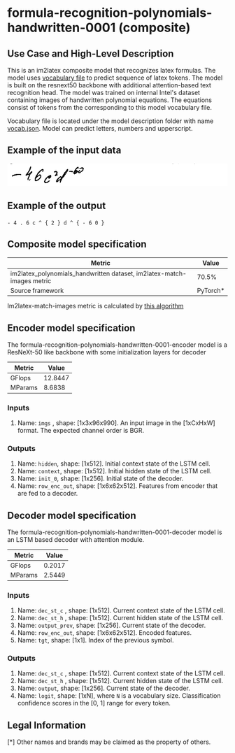 # formula-recognition-polynomials-handwritten-0001 (composite)

## Use Case and High-Level Description

This is an im2latex composite model that recognizes latex formulas.
The model uses [vocabulary file](../vocab.json) to predict sequence of latex tokens.
The model is built on the resnext50 backbone with additional attention-based text recognition head.
The model was trained on internal Intel's dataset containing images of handwritten polynomial equations.
The equations consist of tokens from the corresponding to this model vocabulary file.

Vocabulary file is located under the model description folder with name [vocab.json](../vocab.json). Model can predict letters, numbers and upperscript.

## Example of the input data

![](./formula-recognition-polynomials-handwritten-0001.png)

## Example of the output

`- 4 . 6 c ^ { 2 } d ^ { - 6 0 }`

## Composite model specification

| Metric                                        | Value     |
|-----------------------------------------------|-----------|
| im2latex_polynomials_handwritten dataset, im2latex-match-images metric | 70.5% |
| Source framework                              | PyTorch\* |

Im2latex-match-images metric is calculated by [this algorithm](../../../../tools/accuracy_checker/accuracy_checker/metrics/im2latex_images_match.py )

## Encoder model specification

The formula-recognition-polynomials-handwritten-0001-encoder model is a ResNeXt-50 like backbone with some initialization layers for decoder

| Metric                                        | Value     |
|-----------------------------------------------|-----------|
| GFlops                                        | 12.8447   |
| MParams                                       | 8.6838    |


### Inputs

1.	Name: `imgs` , shape: [1x3x96x990]. An input image in the [1xCxHxW] format.
    The expected channel order is BGR.

### Outputs
1.	Name: `hidden`, shape: [1x512]. Initial context state of the LSTM cell.
2.	Name: `context`, shape: [1x512]. Initial hidden state of the LSTM cell.
3.	Name: `init_0`, shape: [1x256]. Initial state of the decoder.
4.	Name: `row_enc_out`, shape: [1x6x62x512]. Features from encoder that are fed to a decoder.



## Decoder model specification

The formula-recognition-polynomials-handwritten-0001-decoder model is an LSTM based decoder with attention module.

| Metric                                        | Value     |
|-----------------------------------------------|-----------|
| GFlops                                        | 0.2017    |
| MParams                                       | 2.5449    |



### Inputs

1.	Name: `dec_st_c` , shape: [1x512]. Current context state of the LSTM cell.
2.	Name: `dec_st_h` , shape: [1x512]. Current hidden state of the LSTM cell.
3.	Name: `output_prev`, shape: [1x256]. Current state of the decoder.
4.	Name: `row_enc_out`, shape: [1x6x62x512]. Encoded features.
5.	Name: `tgt`, shape: [1x1]. Index of the previous symbol.

### Outputs

1.	Name: `dec_st_c` , shape: [1x512]. Current context state of the LSTM cell.
2.	Name: `dec_st_h` , shape: [1x512]. Current hidden state of the LSTM cell.
3.	Name: `output`, shape: [1x256]. Current state of the decoder.
4.	Name: `logit`, shape: [1xN], where `N` is a vocabulary size. Classification confidence scores in the [0, 1] range
    for every token.


## Legal Information
[*] Other names and brands may be claimed as the property of others.
